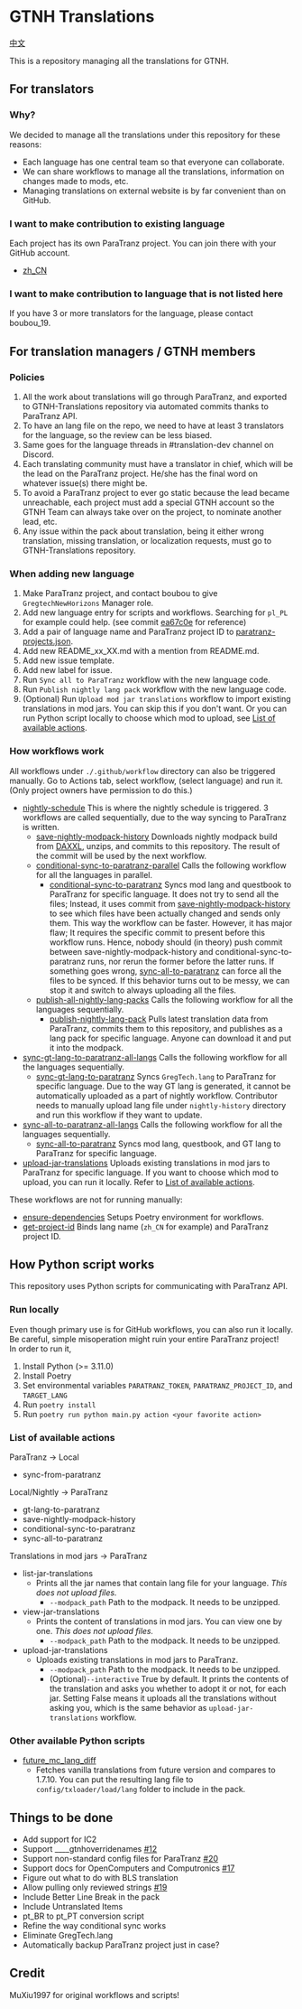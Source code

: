 # GTNH Translations

[中文](./readmes/README_zh_CN.md)

This is a repository managing all the translations for GTNH.

<!-- Contents below don't need to be translated! -->

## For translators

### Why?

We decided to manage all the translations under this repository for these reasons:

- Each language has one central team so that everyone can collaborate.
- We can share workflows to manage all the translations, information on changes made to mods, etc.
- Managing translations on external website is by far convenient than on GitHub.

### I want to make contribution to existing language

Each project has its own ParaTranz project. You can join there with your GitHub account.

- [zh_CN](https://paratranz.cn/projects/4964)

### I want to make contribution to language that is not listed here

If you have 3 or more translators for the language, please contact boubou_19.

## For translation managers / GTNH members

### Policies

1. All the work about translations will go through ParaTranz, and exported to GTNH-Translations repository via automated commits thanks to ParaTranz API.
2. To have an lang file on the repo, we need to have at least 3 translators for the language, so the review can be less biased.
3. Same goes for the language threads in #translation-dev channel on Discord.
4. Each translating community must have a translator in chief, which will be the lead on the ParaTranz project. He/she has the final word on whatever issue(s) there might be.
5. To avoid a ParaTranz project to ever go static because the lead became unreachable, each project must add a special GTNH account so the GTNH Team can always take over on the project, to nominate another lead, etc.
6. Any issue within the pack about translation, being it either wrong translation, missing translation, or localization requests, must go to GTNH-Translations repository.

### When adding new language

1. Make ParaTranz project, and contact boubou to give `GregtechNewHorizons` Manager role.
2. Add new language entry for scripts and workflows. Searching for `pl_PL` for example could help. (see commit [ea67c0e](https://github.com/GTNewHorizons/GTNH-Translations/commit/ea67c0ecd7b1a5b81a2b04082d0930ae8dcfffff) for reference)
3. Add a pair of language name and ParaTranz project ID to [paratranz-projects.json](./paratranz-projects.json).
4. Add new README_xx_XX.md with a mention from README.md.
5. Add new issue template.
6. Add new label for issue.
7. Run `Sync all to ParaTranz` workflow with the new language code.
8. Run `Publish nightly lang pack` workflow with the new language code.
9. (Optional) Run `Upload mod jar translations` workflow to import existing translations in mod jars. You can skip this if you don't want. Or you can run Python script locally to choose which mod to upload, see [List of available actions](#list-of-available-actions).

### How workflows work

All workflows under `./.github/workflow` directory can also be triggered manually. Go to Actions tab, select workflow, (select language) and run it. (Only project owners have permission to do this.)

- [nightly-schedule](./.github/workflows/nightly-schedule.yml) This is where the nightly schedule is triggered. 3 workflows are called sequentially, due to the way syncing to ParaTranz is written.
  - [save-nightly-modpack-history](./.github/workflows/save-nightly-modpack-history.yml) Downloads nightly modpack build from [DAXXL](https://github.com/GTNewHorizons/DreamAssemblerXXL/actions), unzips, and commits to this repository. The result of the commit will be used by the next workflow.
  - [conditional-sync-to-paratranz-parallel](./.github/workflows/conditional-sync-to-paratranz-parallel.yml) Calls the following workflow for all the languages in parallel.
    - [conditional-sync-to-paratranz](./.github/workflows/conditional-sync-to-paratranz.yml) Syncs mod lang and questbook to ParaTranz for specific language. It does not try to send all the files; Instead, it uses commit from [save-nightly-modpack-history](./.github/workflows/save-nightly-modpack-history.yml) to see which files have been actually changed and sends only them. This way the workflow can be faster. However, it has major flaw; It requires the specific commit to present before this workflow runs. Hence, nobody should (in theory) push commit between save-nightly-modpack-history and conditional-sync-to-paratranz runs, nor rerun the former before the latter runs. If something goes wrong, [sync-all-to-paratranz](./.github/workflows/sync-all-to-paratranz.yml) can force all the files to be synced. If this behavior turns out to be messy, we can stop it and switch to always uploading all the files.
  - [publish-all-nightly-lang-packs](./.github/workflows/publish-all-nightly-lang-packs.yml) Calls the following workflow for all the languages sequentially.
    - [publish-nightly-lang-pack](./.github/workflows/publish-nightly-lang-pack.yml) Pulls latest translation data from ParaTranz, commits them to this repository, and publishes as a lang pack for specific language. Anyone can download it and put it into the modpack.
- [sync-gt-lang-to-paratranz-all-langs](./.github/workflows/sync-gt-lang-to-paratranz-all-langs.yml) Calls the following workflow for all the languages sequentially.
  - [sync-gt-lang-to-paratranz](./.github/workflows/sync-gt-lang-to-paratranz.yml) Syncs `GregTech.lang` to ParaTranz for specific language. Due to the way GT lang is generated, it cannot be automatically uploaded as a part of nightly workflow. Contributor needs to manually upload lang file under `nightly-history` directory and run this workflow if they want to update.
- [sync-all-to-paratranz-all-langs](./.github/workflows/sync-all-to-paratranz-all-langs.yml) Calls the following workflow for all the languages sequentially.
  - [sync-all-to-paratranz](./.github/workflows/sync-all-to-paratranz.yml) Syncs mod lang, questbook, and GT lang to ParaTranz for specific language.
- [upload-jar-translations](./.github/workflows/upload-jar-translations.yml) Uploads existing translations in mod jars to ParaTranz for specific language. If you want to choose which mod to upload, you can run it locally. Refer to [List of available actions](#list-of-available-actions).

These workflows are not for running manually:

- [ensure-dependencies](./.github/actions/ensure-dependencies/action.yml) Setups Poetry environment for workflows.
- [get-project-id](./.github/actions/get-project-id/action.yml) Binds lang name (`zh_CN` for example) and ParaTranz project ID.

## How Python script works

This repository uses Python scripts for communicating with ParaTranz API.

### Run locally

Even though primary use is for GitHub workflows, you can also run it locally. Be careful, simple misoperation might ruin your entire ParaTranz project!  
In order to run it,

1. Install Python (>= 3.11.0)
2. Install Poetry
3. Set environmental variables `PARATRANZ_TOKEN`, `PARATRANZ_PROJECT_ID`, and `TARGET_LANG`
4. Run `poetry install`
5. Run `poetry run python main.py action <your favorite action>`

### List of available actions

ParaTranz -> Local

- sync-from-paratranz

Local/Nightly -> ParaTranz

- gt-lang-to-paratranz
- save-nightly-modpack-history
- conditional-sync-to-paratranz
- sync-all-to-paratranz

Translations in mod jars -> ParaTranz

- list-jar-translations
  - Prints all the jar names that contain lang file for your language. _This does not upload files._
    - `--modpack_path` Path to the modpack. It needs to be unzipped.
- view-jar-translations
  - Prints the content of translations in mod jars. You can view one by one. _This does not upload files._
    - `--modpack_path` Path to the modpack. It needs to be unzipped.
- upload-jar-translations
  - Uploads existing translations in mod jars to ParaTranz.
    - `--modpack_path` Path to the modpack. It needs to be unzipped.
    - (Optional)`--interactive` True by default. It prints the contents of the translation and asks you whether to adopt it or not, for each jar. Setting False means it uploads all the translations without asking you, which is the same behavior as `upload-jar-translations` workflow.

### Other available Python scripts

- [future_mc_lang_diff](./.github/scripts/future_mc_lang_diff.py)
  - Fetches vanilla translations from future version and compares to 1.7.10. You can put the resulting lang file to `config/txloader/load/lang` folder to include in the pack.

## Things to be done

- Add support for IC2
- Support ____gtnhoverridenames [#12](https://github.com/GTNewHorizons/GTNH-Translations/issues/12)
- Support non-standard config files for ParaTranz [#20](https://github.com/GTNewHorizons/GTNH-Translations/issues/20)
- Support docs for OpenComputers and Computronics [#17](https://github.com/GTNewHorizons/GTNH-Translations/issues/17)
- Figure out what to do with BLS translation
- Allow pulling only reviewed strings [#19](https://github.com/GTNewHorizons/GTNH-Translations/issues/19)
- Include Better Line Break in the pack
- Include Untranslated Items
- pt_BR to pt_PT conversion script
- Refine the way conditional sync works
- Eliminate GregTech.lang
- Automatically backup ParaTranz project just in case?

## Credit

MuXiu1997 for original workflows and scripts!
